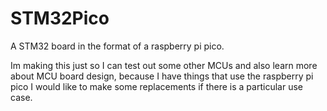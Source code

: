 # STM32Pico
A STM32 board in the format of a raspberry pi pico.


Im making this just so I can test out some other MCUs and also learn more about MCU board design, because I have things that use the raspberry pi pico I would like to make some replacements if there is a particular use case.

